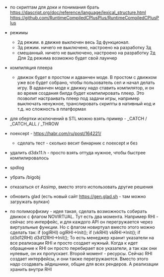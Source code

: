 ﻿- по скриптам
	для доки и понимания брать https://dascript.org/doc/reference/language/lexical_structure.html
	https://github.com/RuntimeCompiledCPlusPlus/RuntimeCompiledCPlusPlus

- режимы
	- 2д режим. в движке выключен весь 3д функционал.
	- 3д режим. ничего не выключено, настроено на разработку 3д
	- смешанный. ничего не выключено, настроено на разработку 2д
	Для 2д режима возможно будет свой лаунчер

- компиляция плеера
	- движок будет в простом и адванчен моде. В простом с движком уже все будет собрано, чтобы пользователь сел и начал делать игру. В адванчен моде к движку надо ставить компилятор, и он во время создания билда будет компилировать плеер. Это позволит настраивать плеер под задачи игры, например выключать ненужное, транслировать скрипты в нативный код и т.д.
	но сложность в платформах

- для обертки исключений в STL можно взять пример - _CATCH / _CATCH_ALL / _THROW
- noexcept - https://habr.com/ru/post/164221/
	- сделать тест - сколько весит бинарник с noexcept и без
- удалить d3dx11.h - просто взять оттуда нужное, чтобы быстрее компилировалось
- spdlog
- убрать /bigobj
- отказаться от Assimp, вместо этого использовать другие решения
- обновить glad (есть новый сайт https://gen.glad.sh - там можно загружать вулкан)

- по полиморфизму - идея такая, сделать возможность собирать движок с флагом NOVIRTUAL. Тут есть два момента. Например RHI - сейчас это интерфейс, и для каждого API он перегружается через виртуальные функции. Но с флагом новиртуал вместо этого можно сделать так:
		if (oglRHI) oglRHI->Init();
		if (vkRHI) vkRHI->Init();
		if (d3d12RHI) d3d12RHI->Init();
	То есть менеджер хранит указатели на все реализации RHI и просто создает нужный. Когда к идет обращение к RHI он просто перебирает все указатели, а так как они нулевые, он их пропускает.
	Второй момент - ресурсы. Сейчас RHI создает интерфейсы, и они также перегружаются. Вместо этого надо создавать айдишники, общие для всех рендеров. А реализации хранить внутри RHI